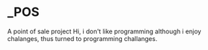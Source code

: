 # _POS
A point of sale project
Hi, i don't like programming although i enjoy chalanges, thus turned to programming challanges.
